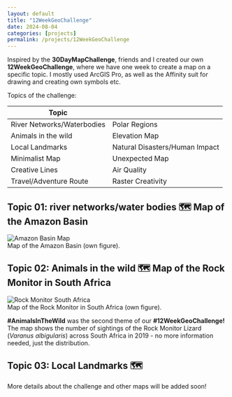 ```yaml
---
layout: default
title: "12WeekGeoChallenge"
date: 2024-08-04
categories: [projects]
permalink: /projects/12WeekGeoChallenge
---
```


Inspired by the **30DayMapChallenge**, friends and I created our own **12WeekGeoChallenge**, where we have one week to create a map on a specific topic. I mostly used ArcGIS Pro, as well as the Affinity suit for drawing and creating own symbols etc.

Topics of the challenge:

| Topic                         |                                 |
|-------------------------------|---------------------------------|
| River Networks/Waterbodies     | Polar Regions                   |
| Animals in the wild            | Elevation Map                   |
| Local Landmarks                | Natural Disasters/Human Impact  |
| Minimalist Map                 | Unexpected Map                  |
| Creative Lines                 | Air Quality                     |
| Travel/Adventure Route         | Raster Creativity               |

## Topic 01: river networks/water bodies 🗺️ Map of the Amazon Basin

<div class="blog-image">
  <img src="{{ '/assets/images/projects/AmazonBasin_GernotNikolaus.jpg' | relative_url }}" alt="Amazon Basin Map">
  <figcaption>Map of the Amazon Basin (own figure).</figcaption>
</div>

## Topic 02: Animals in the wild 🗺️ Map of the Rock Monitor in South Africa

<div class="blog-image">
  <img src="{{ '/assets/images/projects/RockMonitor_SouthAfrica_GernotNikolaus.jpg' | relative_url }}" alt="Rock Monitor South Africa">
  <figcaption>Map of the Rock Monitor in South Africa (own figure).</figcaption>
</div>

**#AnimalsInTheWild** was the second theme of our **#12WeekGeoChallenge!** The map shows the number of sightings of the Rock Monitor Lizard (*Varanus albigularis*) across South Africa in 2019 - no more information needed, just the distribution.

## Topic 03: Local Landmarks 🗺️

More details about the challenge and other maps will be added soon!
